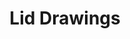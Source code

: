 ---
title: 'Lid Drawings'
category: 'drawings'
materials: 'Ink drawing on oil paint on paint-box lids'
measurements: '50cm x 50cm'
year: '2015'
mainImage: 'lid-tn.jpg'
blurDataURL: ''
images: 'tapas-1.jpg/tapas-2.jpg/tapas-3.jpg/tapas-4.jpg/tapas-5.jpg/tapas-6.jpg/tapas-7.jpg'
imageNames: 'Lid 1/Lid 2/Lid 3/Lid 4/Lid 5/Lid 6/Lid 7'
---